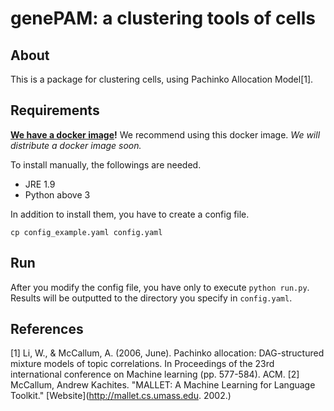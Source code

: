 # genePAM: a clustering tools of cells

## About
This is a package for clustering cells, using Pachinko Allocation Model[1].

## Requirements
**[We have a docker image](https://github.com/tarohi24/genePAM-docker)!** We recommend using this docker image.
*We will distribute a docker image soon.*

To install manually, the followings are needed.

* JRE 1.9
* Python above 3

In addition to install them, you have to create a config file.
```
cp config_example.yaml config.yaml
```

## Run
After you modify the config file, you have only to execute `python run.py`. Results will be outputted to the directory you specify in `config.yaml`.

## References
[1] Li, W., & McCallum, A. (2006, June). Pachinko allocation: DAG-structured mixture models of topic correlations. In Proceedings of the 23rd international conference on Machine learning (pp. 577-584). ACM.
[2] McCallum, Andrew Kachites.  "MALLET: A Machine Learning for Language Toolkit." [Website](http://mallet.cs.umass.edu. 2002.)
